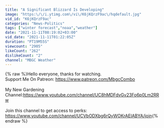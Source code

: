 ```yaml
---
title: "A Significant Blizzard Is Developing"
image: "https:\/\/i.ytimg.com\/vi\/K6jKQrzF9ac\/hqdefault.jpg"
vid_id: "K6jKQrzF9ac"
categories: "News-Politics"
tags: ["winter forecast","noaa","weather"]
date: "2021-11-11T08:19:02+03:00"
vid_date: "2021-11-11T01:22:05Z"
duration: "PT19M55S"
viewcount: "2905"
likeCount: "262"
dislikeCount: "2"
channel: "MBGC Weather"
---
```

{% raw %}Hello everyone, thanks for watching. <br />Support Me On Patreon: <a rel="nofollow" target="blank" href="https://www.patreon.com/MbgcCombo">https://www.patreon.com/MbgcCombo</a><br /><br />My New Gardening Channel:<a rel="nofollow" target="blank" href="https://www.youtube.com/channel/UC8hMDFdvGv23Fo6p0Lm2RRw">https://www.youtube.com/channel/UC8hMDFdvGv23Fo6p0Lm2RRw</a><br /><br />Join this channel to get access to perks:<br /><a rel="nofollow" target="blank" href="https://www.youtube.com/channel/UCVbODXbg6rQyWOKrAEIABYA/join">https://www.youtube.com/channel/UCVbODXbg6rQyWOKrAEIABYA/join</a>{% endraw %}
